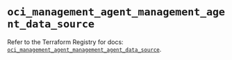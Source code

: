 # `oci_management_agent_management_agent_data_source`

Refer to the Terraform Registry for docs: [`oci_management_agent_management_agent_data_source`](https://registry.terraform.io/providers/hashicorp/oci/7.19.0/docs/resources/management_agent_management_agent_data_source).
